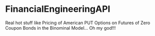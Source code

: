 FinancialEngineeringAPI
=======================

Real hot stuff like Pricing of American PUT Options on Futures of Zero Coupon Bonds in the Binominal Model... Oh my god!!!